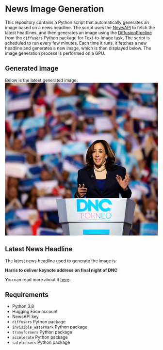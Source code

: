 # News Image Generation
This repository contains a Python script that automatically generates an image based on a news headline. The script uses the [NewsAPI](https://newsapi.org/) to fetch the latest headlines, and then generates an image using the [DiffusionPipeline](https://github.com/huggingface/diffusers) from the `diffusers` Python package for Text-to-Image task.
The script is scheduled to run every few minutes. Each time it runs, it fetches a new headline and generates a new image, which is then displayed below. The image generation process is performed on a GPU.

## Generated Image
Below is the latest generated image:
![Generated Image](image.png)

## Latest News Headline
The latest news headline used to generate the image is:

**Harris to deliver keynote address on final night of DNC**

You can read more about it [here](https://news.google.com/rss/articles/CBMimAFBVV95cUxNMi1Wa19KcEpWSXFDZFNZNGZSRkxnNHVkaXZ6Z0NnQUNPUDBtWG02cVRwWkJKUG15VXF0S1REeFRyVmFCaEJDbUFjTzNSUU5OMzEzbkpWUUlvMngzZXEzM3UwNEJJcnpiZEhXNWNoRkU5RmFHMXBWdW1pTzVlX3gtRUZ1STQ2Yi10aTNZT0JNXzdycGI5UWJiTw?oc=5).

## Requirements
- Python 3.8
- Hugging Face account
- NewsAPI key
- `diffusers` Python package
- `invisible_watermark` Python package
- `transformers` Python package
- `accelerate` Python package
- `safetensors` Python package

